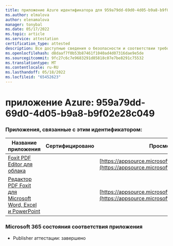 ```yaml
---
title: приложение Azure идентификатора для 959a79dd-69d0-4d05-b9a8-b9f02e28c049
ms.author: elmalova
author: elenamalova
manager: tonybal
ms.date: 05/17/2022
ms.topic: article
ms.service: attestation
certification_type: attested
description: Все доступные сведения о безопасности и соответствии требованиям для 959a79dd-69d0-4d05-b9a8-b9f02e28c049.
ms.openlocfilehash: d8daaf7f0b53b87461f1040ad4d07316dae9e5de
ms.sourcegitcommit: 9fc27c6c7e9683291d85818c07e7be8291c75532
ms.translationtype: MT
ms.contentlocale: ru-RU
ms.lasthandoff: 05/18/2022
ms.locfileid: "65452623"
---
```

# <a name="azure-app-id-959a79dd-69d0-4d05-b9a8-b9f02e28c049"></a>приложение Azure: 959a79dd-69d0-4d05-b9a8-b9f02e28c049


### <a name="apps-associated-with-this-id"></a>Приложения, связанные с этим идентификатором:
| **Название приложения** | **Сертифицировано** | **Просмотр в AppSource** |
|--------------|---------------|-----------------------|
| [Foxit PDF Editor для облака](../forward/WA200003703.md) |  | [https://appsource.microsoft.com/product/office/WA200003703](https://appsource.microsoft.com/product/office/WA200003703) |
| [Редактор PDF Foxit для Microsoft Word, Excel и PowerPoint](../forward/WA200003206.md) |  | [https://appsource.microsoft.com/product/office/WA200003206](https://appsource.microsoft.com/product/office/WA200003206) |

### <a name="microsoft-365-app-compliance-status"></a>Microsoft 365 состояния соответствия приложения
- Publisher аттестации: завершено
